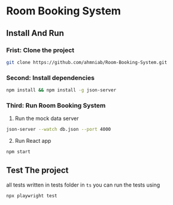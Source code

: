 # Room Booking System

## Install And Run
### Frist: Clone the project
```bash
git clone https://github.com/ahmniab/Room-Booking-System.git
```
### Second: Install dependencies
```bash
npm install && npm install -g json-server
```
### Third: Run Room Booking System
1. Run the mock data server
```bash
json-server --watch db.json --port 4000 
```
2. Run React app
```bash
npm start
```
## Test The project
all tests written in tests folder in `ts` 
you can run the tests using 
```bash
npx playwright test  
```